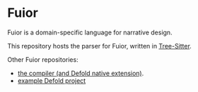 # Fuior

Fuior is a domain-specific language for narrative design. 

This repository hosts the parser for Fuior, written in [Tree-Sitter]. 

Other Fuior repositories:
* [the compiler (and Defold native extension)](https://github.com/critique-gaming/fuior).
* [example Defold project](https://github.com/critique-gaming/fuior-example)

[Tree-Sitter]: https://tree-sitter.github.io/tree-sitter/